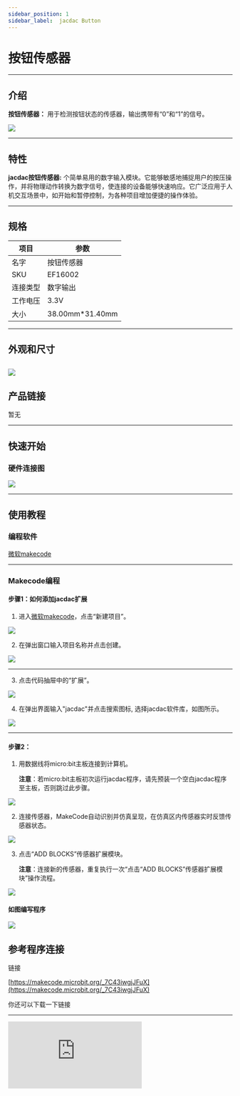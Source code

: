 ```yaml
---
sidebar_position: 1
sidebar_label:  jacdac Button
---
```


# 按钮传感器

---
## 介绍
**按钮传感器：** 用于检测按钮状态的传感器，输出携带有“0”和“1”的信号。

![](https://wiki-media-ef.oss-cn-hongkong.aliyuncs.com/docs/microbit/sensor/jacdac-sensors/jacdac-button-01-02.png)

---
## 特性

**jacdac按钮传感器:** 个简单易用的数字输入模块。它能够敏感地捕捉用户的按压操作，并将物理动作转换为数字信号，使连接的设备能够快速响应。它广泛应用于人机交互场景中，如开始和暂停控制，为各种项目增加便捷的操作体验。

---
## 规格
|项目|参数|
|---|---|
|名字|按钮传感器|
|SKU|EF16002|
|连接类型|数字输出|
|工作电压|3.3V|
|大小|38.00mm*31.40mm|

---
## 外观和尺寸

![](https://wiki-media-ef.oss-cn-hongkong.aliyuncs.com/docs/microbit/sensor/jacdac-sensors/jacdac-button-01.png)
---

## 产品链接
暂无

---
## 快速开始

### 硬件连接图

![](https://wiki-media-ef.oss-cn-hongkong.aliyuncs.com/docs/microbit/sensor/jacdac-sensors/jacdac-button-01-01.png)

---
## 使用教程
### 编程软件

[微软makecode](https://makecode.microbit.org/#)

---
### Makecode编程

#### 步骤1：如何添加jacdac扩展
1. 进入[微软makecode](https://makecode.microbit.org/#)，点击“新建项目”。

![](https://wiki-media-ef.oss-cn-hongkong.aliyuncs.com/docs/microbit/building-blocks/microbit-space-science-kit/images/microbit-space-science-kit-case01-07.png)

2. 在弹出窗口输入项目名称并点击创建。

![](https://wiki-media-ef.oss-cn-hongkong.aliyuncs.com/docs/microbit/building-blocks/microbit-space-science-kit/images/microbit-space-science-kit-case01-11.png)

---
3. 点击代码抽屉中的“扩展”。

![](https://wiki-media-ef.oss-cn-hongkong.aliyuncs.com/docs/microbit/building-blocks/microbit-space-science-kit/images/microbit-space-science-kit-case01-09.png)

4. 在弹出界面输入"jacdac"并点击搜索图标, 选择jacdac软件库，如图所示。

![](https://wiki-media-ef.oss-cn-hongkong.aliyuncs.com/docs/microbit/getting-started/microbit-jacdac-smartexploration-kit/images/Step%20Diagram/jacdac-smart-exploration-kit-3.png)

---
#### 步骤2：
1. 用数据线将micro:bit主板连接到计算机。
   
   **注意**：若micro:bit主板初次运行jacdac程序，请先预装一个空白jacdac程序至主板，否则跳过此步骤。

![](https://wiki-media-ef.oss-cn-hongkong.aliyuncs.com/docs/microbit/getting-started/microbit-jacdac-smartexploration-kit/images/Step%20Diagram/jacdac-smart-exploration-kit-5.png)

2. 连接传感器，MakeCode自动识别并仿真呈现，在仿真区内传感器实时反馈传感器状态。

![](https://wiki-media-ef.oss-cn-hongkong.aliyuncs.com/docs/microbit/getting-started/microbit-jacdac-smartexploration-kit/images/Step%20Diagram/1jacdac-smart-exploration-kit-6.png)

3. 点击“ADD BLOCKS”传感器扩展模块。
   
   **注意**：连接新的传感器，重复执行一次“点击“ADD BLOCKS”传感器扩展模块”操作流程。

![](https://wiki-media-ef.oss-cn-hongkong.aliyuncs.com/docs/microbit/getting-started/microbit-jacdac-smartexploration-kit/images/Step%20Diagram/jacdac-smart-exploration-kit-7.png)

#### 如图编写程序

![](https://wiki-media-ef.oss-cn-hongkong.aliyuncs.com/docs/microbit/sensor/jacdac-sensors/jacdac-button-01-03.png)

## 参考程序连接

链接

[https://makecode.microbit.org/_7C43iwgjJFuX](https://makecode.microbit.org/_7C43iwgjJFuX)

你还可以下载一下链接

---
<div
    style={{
        position: 'relative',
        paddingBottom: '60%',
        overflow: 'hidden',
    }}
>
    <iframe
        src="https://makecode.microbit.org/_7C43iwgjJFuX"
        frameborder="0"
        sandbox="allow-popups allow-forms allow-scripts allow-same-origin"
        style={{
            position: 'absolute',
            width: '100%',
            height: '100%',
        }}
    />
</div>

---

## 结果

